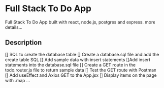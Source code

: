 # Full Stack To Do App

Full Stack To Do App built with react, node.js, postgres and express. more details...

## Description

[] SQL to create the database table
[] Create a database.sql file and add the create table SQL
[] Add sample data with insert statements
[]Add insert statements into the database.sql file
[] Create a GET route in the todo.router.js file to return sample data
[] Test the GET route with Postman
[] Add useEffect and Axios GET to the App.jsx
[] Display items on the page with .map ...
